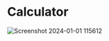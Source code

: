 # Calculator
![Screenshot 2024-01-01 115612](https://github.com/abhilash01289/calculator/assets/106958719/a6c489ba-9d7e-42c4-b143-1d449b84b8a7)
